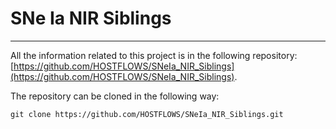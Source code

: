 # SNe Ia NIR Siblings
___

All the information related to this project is in the following repository: [https://github.com/HOSTFLOWS/SNeIa_NIR_Siblings](https://github.com/HOSTFLOWS/SNeIa_NIR_Siblings).

The repository can be cloned in the following way:

```
git clone https://github.com/HOSTFLOWS/SNeIa_NIR_Siblings.git
```
